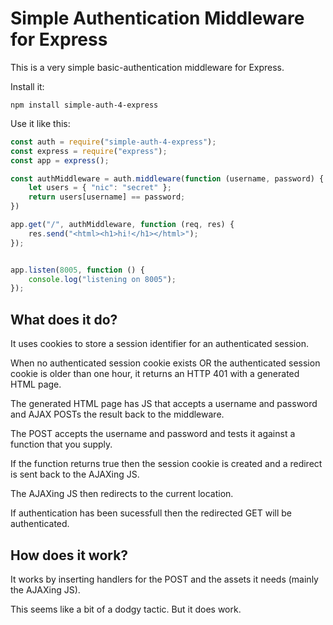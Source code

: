 # Simple Authentication Middleware for Express

This is a very simple basic-authentication middleware for Express.

Install it:

```
npm install simple-auth-4-express
```

Use it like this:

```javascript
const auth = require("simple-auth-4-express");
const express = require("express");
const app = express();

const authMiddleware = auth.middleware(function (username, password) {
    let users = { "nic": "secret" };
    return users[username] == password;
})

app.get("/", authMiddleware, function (req, res) {
    res.send("<html><h1>hi!</h1></html>");
});


app.listen(8005, function () {
    console.log("listening on 8005");
});

```

## What does it do?

It uses cookies to store a session identifier for an authenticated session.

When no authenticated session cookie exists OR the authenticated
session cookie is older than one hour, it returns an HTTP 401 with a
generated HTML page.

The generated HTML page has JS that accepts a username and password
and AJAX POSTs the result back to the middleware.

The POST accepts the username and password and tests it against a
function that you supply.

If the function returns true then the session cookie is created and a
redirect is sent back to the AJAXing JS.

The AJAXing JS then redirects to the current location.

If authentication has been sucessfull then the redirected GET will be
authenticated.


## How does it work?

It works by inserting handlers for the POST and the assets it needs
(mainly the AJAXing JS).

This seems like a bit of a dodgy tactic. But it does work.
